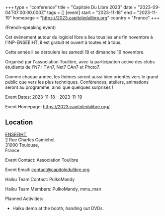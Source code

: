 +++
type = "conference"
title = "Capitole Du Libre 2023"
date = "2023-09-04T07:00:00.000Z"
tags = []
[event]
start = "2023-11-18"
end = "2023-11-19"
homepage = "https://2023.capitoledulibre.org"
country = "France"
+++

(French-speaking event)

Cet évènement autour du logiciel libre a lieu tous les ans fin novembre à l'INP-ENSEEIHT, il est gratuit et ouvert à toutes et à tous.

Cette année il se déroulera les samedi 18 et dimanche 19 novembre.

Organisé par l'association Toulibre, avec la participation active des clubs étudiants de l'N7 : TVn7, Net7 CAn7 et Photo7.

Comme chaque année, les thèmes seront aussi bien orientés vers le grand public que vers les plus techniques. Conférences, ateliers, animations seront au programme, ainsi que quelques surprises !



Event Dates:
2023-11-18 - 2023-11-19


Event Homepage:
https://2023.capitoledulibre.org/

## Location
[ENSEEIHT](https://2023.capitoledulibre.org/#come),<br/>
2 Rue Charles Camichel,<br/>
31000 Toulouse,<br/>
France

Event Contact:
Association Toulibre

Event Email:
contact@capitoledulibre.org

Haiku Team Contact:
PulkoMandy

Haiku Team Members:
PulkoMandy, mmu_man

Planned Activities:

- Haiku demo at the booth, handing out DVDs.



